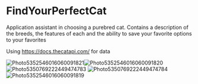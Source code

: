 # FindYourPerfectCat

Application assistant in choosing a purebred cat.
Сontains a description of the breeds, the features of each and the ability to save your favorite options to your favorites

Using https://docs.thecatapi.com/ for data

<img src="https://picua.org/images/2020/05/23/b4f18e2ab7d4b54e4aea3043a7c0bee8.jpg" alt="Photo5352546016060091821" border="0"><img src="https://picua.org/images/2020/05/23/9fbf151d8dd1e7110f444c303d67f276.jpg" alt="Photo5352546016060091820" border="0"><img src="https://picua.org/images/2020/05/23/e170653f2f636604066c38b36d8b1c9b.jpg" alt="Photo5350769222449474783" border="0">
<img src="https://picua.org/images/2020/05/23/057398b060209784f1a4007cf4193df0.jpg" alt="Photo5350769222449474784" border="0"><img src="https://picua.org/images/2020/05/23/eff60ad5921aba6e42bf81a23d969623.jpg" alt="Photo5352546016060091819" border="0">
